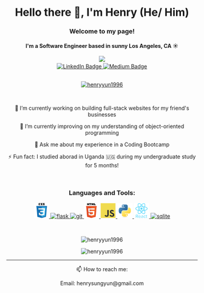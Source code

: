 <h1 align="center">Hello there 👋, I'm Henry (He/ Him)</h1>
<h3 align="center">Welcome to my page!</h3>
<h4 align="center">I'm a Software Engineer based in sunny Los Angeles, CA ☀️</h4>

<div id="header" align="center">
  <img src="https://media.giphy.com/media/M9gbBd9nbDrOTu1Mqx/giphy.gif" width="100"/>
    <div id="badges">
      <a href="your-linkedin-URL">
        <img src="https://img.shields.io/badge/LinkedIn-blue?style=for-the-badge&logo=linkedin&logoColor=white" alt="LinkedIn Badge"/>
      </a>
      <a href="https://medium.com/me/stories/public">
        <img src="https://img.shields.io/badge/Medium-black?style=for-the-badge&logo=medium&logoColor=white" alt="Medium Badge"/>
      </a>
    </div>
</div>

<br />

<p align="center"><a href="https://github.com/henryyun1996/github-profile-trophy"><img src="https://github-profile-trophy.vercel.app/?username=henryyun1996" alt="henryyun1996" /></a> </p>

<br />

<div id="bullets" align="center">
  <p>🔭 I’m currently working on building full-stack websites for my friend's businesses</p>
  <p>🌱 I’m currently improving on my understanding of object-oriented programming</p>
  <p>💬 Ask me about my experience in a Coding Bootcamp</p>
  <p>⚡ Fun fact: I studied aborad in Uganda 🇺🇬 during my undergraduate study for 5 months!</p>
</div>

<br />

<h3 align="center">Languages and Tools:</h3>
<p align="center"> <a href="https://www.w3schools.com/css/" target="_blank" rel="noreferrer"> <img src="https://raw.githubusercontent.com/devicons/devicon/master/icons/css3/css3-original-wordmark.svg" alt="css3" width="40" height="40"/> </a> <a href="https://flask.palletsprojects.com/" target="_blank" rel="noreferrer"> <img src="https://www.vectorlogo.zone/logos/pocoo_flask/pocoo_flask-icon.svg" alt="flask" width="40" height="40"/> </a> <a href="https://git-scm.com/" target="_blank" rel="noreferrer"> <img src="https://www.vectorlogo.zone/logos/git-scm/git-scm-icon.svg" alt="git" width="40" height="40"/> </a> <a href="https://www.w3.org/html/" target="_blank" rel="noreferrer"> <img src="https://raw.githubusercontent.com/devicons/devicon/master/icons/html5/html5-original-wordmark.svg" alt="html5" width="40" height="40"/> </a> <a href="https://developer.mozilla.org/en-US/docs/Web/JavaScript" target="_blank" rel="noreferrer"> <img src="https://raw.githubusercontent.com/devicons/devicon/master/icons/javascript/javascript-original.svg" alt="javascript" width="40" height="40"/> </a> <a href="https://www.python.org" target="_blank" rel="noreferrer"> <img src="https://raw.githubusercontent.com/devicons/devicon/master/icons/python/python-original.svg" alt="python" width="40" height="40"/> </a> <a href="https://reactjs.org/" target="_blank" rel="noreferrer"> <img src="https://raw.githubusercontent.com/devicons/devicon/master/icons/react/react-original-wordmark.svg" alt="react" width="40" height="40"/> </a> <a href="https://www.sqlite.org/" target="_blank" rel="noreferrer"> <img src="https://www.vectorlogo.zone/logos/sqlite/sqlite-icon.svg" alt="sqlite" width="40" height="40"/> </a> </p>

<br/>

<p align="center">
  <img src="https://github-readme-stats.vercel.app/api?username=henryyun1996&show_icons=true&locale=en" alt="henryyun1996" />
</p>

<p align="center">
  <img src="https://github-readme-streak-stats.herokuapp.com/?user=henryyun1996" alt="henryyun1996" />
</p>

---

<div id="bullets" align="center">
  <p>📫 How to reach me: </p>
  <p>Email: henrysungyun@gmail.com </p>
</div>

<!--
**henryyun1996/henryyun1996** is a ✨ _special_ ✨ repository because its `README.md` (this file) appears on your GitHub profile.

Here are some ideas to get you started:


- 👯 I’m looking to collaborate on ...
- 🤔 I’m looking for help with ...
- 💬 Ask me about ...
- 📫 How to reach me: ...
- 😄 Pronouns: ...
- ⚡ Fun fact: ...
-->
